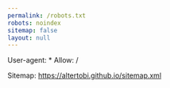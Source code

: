 ```yaml
---
permalink: /robots.txt
robots: noindex
sitemap: false
layout: null
---
```

User-agent: *
Allow: /

Sitemap: https://altertobi.github.io/sitemap.xml